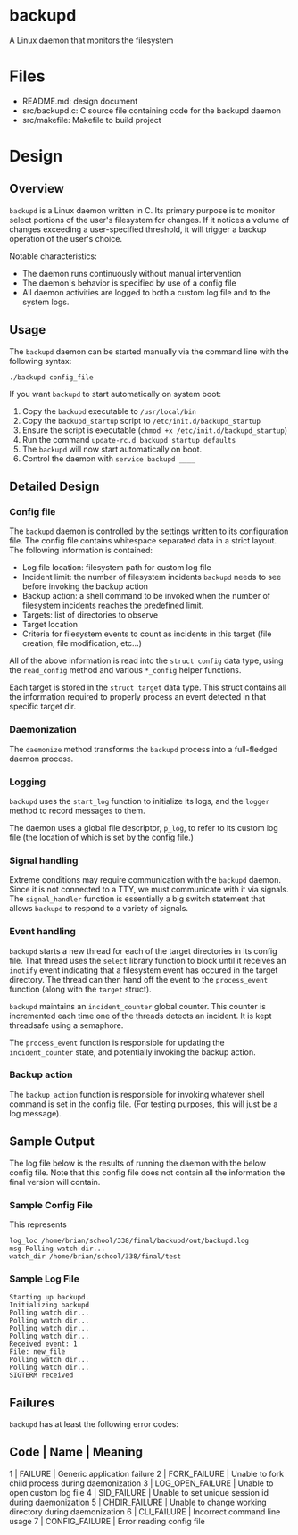 # backupd
A Linux daemon that monitors the filesystem

# Files

* README.md: design document
* src/backupd.c: C source file containing code for the backupd daemon
* src/makefile: Makefile to build project

# Design

## Overview

`backupd` is a Linux daemon written in C. Its primary purpose is to monitor select portions of the user's filesystem for changes. If it notices a volume of changes exceeding a user-specified threshold, it will trigger a backup operation of the user's choice.

Notable characteristics:
* The daemon runs continuously without manual intervention
* The daemon's behavior is specified by use of a config file
* All daemon activities are logged to both a custom log file and to the system logs.

## Usage
The `backupd` daemon can be started manually via the command line with the following syntax:

`./backupd config_file`

If you want `backupd` to start automatically on system boot:
1. Copy the `backupd` executable to `/usr/local/bin`
2. Copy the `backupd_startup` script to `/etc/init.d/backupd_startup`
3. Ensure the script is executable (`chmod +x /etc/init.d/backupd_startup`)
4. Run the command `update-rc.d backupd_startup defaults`
5. The `backupd` will now start automatically on boot.
6. Control the daemon with `service backupd ____`

## Detailed Design

### Config file
The `backupd` daemon is controlled by the settings written to its configuration file. The config file contains whitespace separated data in a strict layout. The following information is contained:

* Log file location: filesystem path for custom log file
* Incident limit: the number of filesystem incidents `backupd` needs to see before invoking the backup action
* Backup action: a shell command to be invoked when the number of filesystem incidents reaches the predefined limit.
* Targets: list of directories to observe
 * Target location
 * Criteria for filesystem events to count as incidents in this target (file creation, file modification, etc...)

All of the above information is read into the `struct config` data type, using the `read_config` method and various `*_config` helper functions.

Each target is stored in the `struct target` data type. This struct contains all the information required to properly process an event detected in that specific target dir.

### Daemonization

The `daemonize` method transforms the `backupd` process into a full-fledged daemon process. 

### Logging

`backupd` uses the `start_log` function to initialize its logs, and the `logger` method to record messages to them.

The daemon uses a global file descriptor, `p_log`, to refer to its custom log file (the location of which is set by the config file.)

### Signal handling

Extreme conditions may require communication with the `backupd` daemon. Since it is not connected to a TTY, we must communicate with it via signals. The `signal_handler` function is essentially a big switch statement that allows `backupd` to respond to a variety of signals.

### Event handling

`backupd` starts a new thread for each of the target directories in its config file. That thread uses the `select` library function to block until it receives an `inotify` event indicating that a filesystem event has occured in the target directory. The thread can then hand off the event to the `process_event` function (along with the `target` struct).

`backupd` maintains an `incident_counter` global counter. This counter is incremented each time one of the threads detects an incident. It is kept threadsafe using a semaphore.

The `process_event` function is responsible for updating the `incident_counter` state, and potentially invoking the backup action.

### Backup action

The `backup_action` function is responsible for invoking whatever shell command is set in the config file. (For testing purposes, this will just be a log message).

## Sample Output

The log file below is the results of running the daemon with the below config file. Note that this config file does not contain all the information the final version will contain.

### Sample Config File

This represents 

```
log_loc /home/brian/school/338/final/backupd/out/backupd.log
msg Polling watch dir...
watch_dir /home/brian/school/338/final/test
```

### Sample Log File
```
Starting up backupd.
Initializing backupd
Polling watch dir...
Polling watch dir...
Polling watch dir...
Polling watch dir...
Received event: 1
File: new_file
Polling watch dir...
Polling watch dir...
SIGTERM received
```

## Failures

`backupd` has at least the following error codes:

Code | Name | Meaning
-------------------------
1 | FAILURE | Generic application failure
2 | FORK_FAILURE | Unable to fork child process during daemonization
3 | LOG_OPEN_FAILURE | Unable to open custom log file
4 | SID_FAILURE | Unable to set unique session id during daemonization
5 | CHDIR_FAILURE | Unable to change working directory during daemonization
6 | CLI_FAILURE | Incorrect command line usage
7 | CONFIG_FAILURE | Error reading config file
